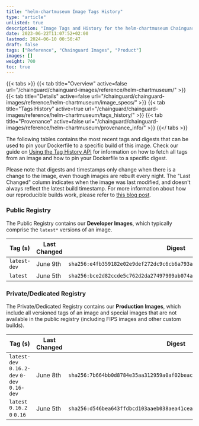 ```yaml
---
title: "helm-chartmuseum Image Tags History"
type: "article"
unlisted: true
description: "Image Tags and History for the helm-chartmuseum Chainguard Image"
date: 2023-06-22T11:07:52+02:00
lastmod: 2024-06-10 00:50:47
draft: false
tags: ["Reference", "Chainguard Images", "Product"]
images: []
weight: 700
toc: true
---
```


{{< tabs >}}
{{< tab title="Overview" active=false url="/chainguard/chainguard-images/reference/helm-chartmuseum/" >}}
{{< tab title="Details" active=false url="/chainguard/chainguard-images/reference/helm-chartmuseum/image_specs/" >}}
{{< tab title="Tags History" active=true url="/chainguard/chainguard-images/reference/helm-chartmuseum/tags_history/" >}}
{{< tab title="Provenance" active=false url="/chainguard/chainguard-images/reference/helm-chartmuseum/provenance_info/" >}}
{{</ tabs >}}

The following tables contains the most recent tags and digests that can be used to pin your Dockerfile to a specific build of this image. Check our guide on [Using the Tag History API](/chainguard/chainguard-images/using-the-tag-history-api/) for information on how to fetch all tags from an image and how to pin your Dockerfile to a specific digest.

Please note that digests and timestamps only change when there is a change to the image, even though images are rebuilt every night. The "Last Changed" column indicates when the image was last modified, and doesn't always reflect the latest build timestamp. For more information about how our reproducible builds work, please refer to [this blog post](https://www.chainguard.dev/unchained/reproducing-chainguards-reproducible-image-builds).

### Public Registry
The Public Registry contains our **Developer Images**, which typically comprise the `latest*` versions of an image.

| Tag (s)       | Last Changed | Digest                                                                    |
|---------------|--------------|---------------------------------------------------------------------------|
|  `latest-dev` | June 9th     | `sha256:e4fb359182e02e9def272dc9c6cb6a793a22472834ae0ba1d3d6a6f56122bc63` |
|  `latest`     | June 5th     | `sha256:bce2d82ccde5c762d2da27497909ab074aa2331894f71edd09adb00a6832bb5f` |


### Private/Dedicated Registry
The Private/Dedicated Registry contains our **Production Images**, which include all versioned tags of an image and special images that are not available in the public registry (including FIPS images and other custom builds).

| Tag (s)                                       | Last Changed | Digest                                                                    |
|-----------------------------------------------|--------------|---------------------------------------------------------------------------|
|  `latest-dev` `0.16.2-dev` `0-dev` `0.16-dev` | June 8th     | `sha256:7b664bb0d8784e35aa312959a0af02beac0551e84f9c0938d89457b9aaa702b0` |
|  `latest` `0.16.2` `0` `0.16`                 | June 5th     | `sha256:d546bea643ffdbcd103aaeb038aea41cea1ce9527bce7d93abcbef0b941e97de` |

